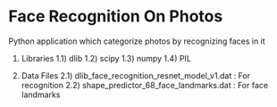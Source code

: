 # Face Recognition On Photos
Python application which categorize photos by recognizing faces in it


1) Libraries
  1.1) dlib
  1.2) scipy
  1.3) numpy
  1.4) PIL
  
2) Data Files
  2.1) dlib_face_recognition_resnet_model_v1.dat : For recognition
  2.2) shape_predictor_68_face_landmarks.dat : For face landmarks




